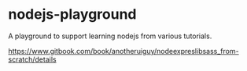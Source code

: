 # nodejs-playground
A playground to support learning nodejs from various tutorials.

<https://www.gitbook.com/book/anotheruiguy/nodeexpreslibsass_from-scratch/details>